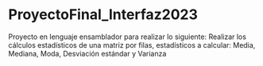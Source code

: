 # ProyectoFinal_Interfaz2023
Proyecto en lenguaje ensamblador para realizar lo siguiente: Realizar los cálculos estadísticos de una matriz por filas, estadísticos a calcular: Media, Mediana, Moda, Desviación estándar y Varianza
